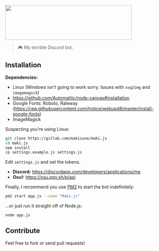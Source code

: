 <img height="110" width="400" src="https://i.imgur.com/HcYFflq.png">

> 🎮 My terrible Discord bot.

## Installation

**Dependencies:**

- Linux (Windows isn't going to work sorry. Issues with `svg2img` and `imagemagick`)
- https://github.com/Automattic/node-canvas#installation
- Google Fonts: Roboto, Raleway (https://raw.githubusercontent.com/hotice/webupd8/master/install-google-fonts)
- ImageMagick

Suspecting you're using Linux:

```sh
git clone https://gitlab.com/makisune/maki.js
cd maki.js
npm install
cp settings.example.js settings.js
```
Edit `settings.js` and set the tokens.

- **Discord:** https://discordapp.com/developers/applications/me
- **Osu!:** https://osu.ppy.sh/p/api

Finally, I recommend you use [PM2](https://www.npmjs.com/package/pm2) to start the bot indefinitely:

```sh
pm2 start app.js --name "Maki.js"
```
...or just run it straight off of Node.js:

```sh
node app.js
```
## Contribute

Feel free to fork or send pull requests!
